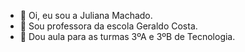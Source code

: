 - 👋 Oi, eu sou a Juliana Machado.
- 👀 Sou professora da escola Geraldo Costa.
- 🌱 Dou aula para as turmas 3ºA e 3ºB de Tecnologia.

<!---
JuMachado06/JuMachado06 is a ✨ special ✨ repository because its `README.md` (this file) appears on your GitHub profile.
You can click the Preview link to take a look at your changes.
--->
